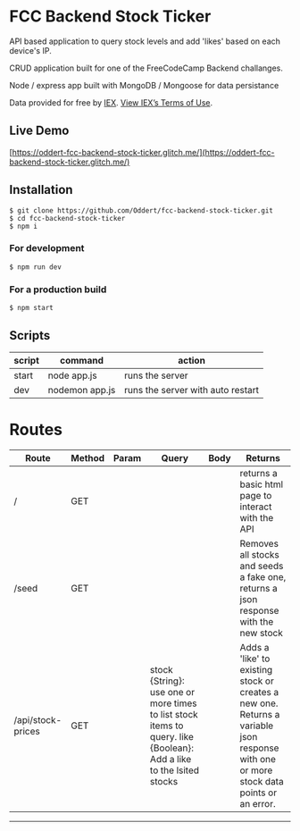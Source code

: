# FCC Backend Stock Ticker

API based application to query stock levels and add 'likes' based on each device's IP.

CRUD application built for one of the FreeCodeCamp Backend challanges.

Node / express app built with MongoDB / Mongoose for data persistance

Data provided for free by [IEX](https://iextrading.com/developers). [View IEX’s Terms of Use](https://iextrading.com/apiexhibita/).

## Live Demo
[https://oddert-fcc-backend-stock-ticker.glitch.me/](https://oddert-fcc-backend-stock-ticker.glitch.me/)

## Installation
```
$ git clone https://github.com/Oddert/fcc-backend-stock-ticker.git
$ cd fcc-backend-stock-ticker
$ npm i
```
### For development
```
$ npm run dev
```
### For a production build
```
$ npm start
```

## Scripts
| script | command                                        | action
|--------|------------------------------------------------|------------------------------------------------|
| start  | node app.js                                    | runs the server                                |
| dev | nodemon app.js                                 | runs the server with auto restart              |

# Routes
| Route  | Method | Param | Query | Body | Returns
|--------|--------|-------|-------|------|---------|
| /  | GET | | | | returns a basic html page to interact with the API |
| /seed | GET |  |  |  | Removes all stocks and seeds a fake one, returns a json response with the new stock
| /api/stock-prices | GET |  | stock {String}: use one or more times to list stock items to query. like {Boolean}: Add a like to the lsited stocks |  | Adds a 'like' to existing stock or creates a new one. Returns a variable json response with one or more stock data points or an error.
---
